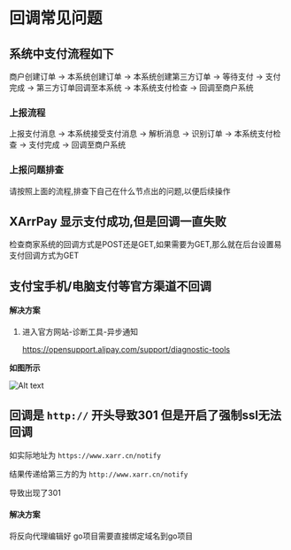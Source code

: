 # 回调常见问题

## 系统中支付流程如下

商户创建订单 -> 本系统创建订单 -> 本系统创建第三方订单 -> 等待支付 -> 支付完成 -> 第三方订单回调至本系统 -> 本系统支付检查 -> 回调至商户系统

### 上报流程
上报支付消息 -> 本系统接受支付消息 -> 解析消息 -> 识别订单 -> 本系统支付检查 -> 支付完成 -> 回调至商户系统


### 上报问题排查
请按照上面的流程,排查下自己在什么节点出的问题,以便后续操作


## XArrPay 显示支付成功,但是回调一直失败
检查商家系统的回调方式是POST还是GET,如果需要为GET,那么就在后台设置易支付回调方式为GET



## 支付宝手机/电脑支付等官方渠道不回调

#### 解决方案

1. 进入官方网站-诊断工具-异步通知

    https://opensupport.alipay.com/support/diagnostic-tools

**如图所示**

![Alt text](/assets/images/merchant/questions/alipay_zd.png)


## 回调是 `http://` 开头导致301 但是开启了强制ssl无法回调

如实际地址为 `https://www.xarr.cn/notify`

结果传递给第三方的为 `http://www.xarr.cn/notify`

导致出现了301

#### 解决方案
将反向代理编辑好 go项目需要直接绑定域名到go项目